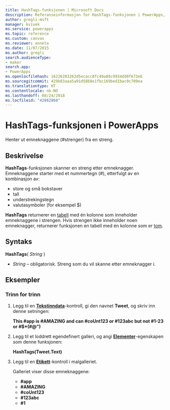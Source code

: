 ```yaml
---
title: HashTags-funksjonen | Microsoft Docs
description: Referanseinformasjon for HashTags-funksjonen i PowerApps, inkludert syntaks og eksempler
author: gregli-msft
manager: kvivek
ms.service: powerapps
ms.topic: reference
ms.custom: canvas
ms.reviewer: anneta
ms.date: 11/07/2015
ms.author: gregli
search.audienceType:
- maker
search.app:
- PowerApps
ms.openlocfilehash: 16226203262d5ecacc8fc49a88c9934dd0f673e6
ms.sourcegitcommit: 429b83aaa5a91d5868e1fbc169bed1bac0c709ea
ms.translationtype: HT
ms.contentlocale: nb-NO
ms.lasthandoff: 08/24/2018
ms.locfileid: "42862868"
---
```

# <a name="hashtags-function-in-powerapps"></a>HashTags-funksjonen i PowerApps
Henter ut emneknaggene (#strenger) fra en streng.

## <a name="description"></a>Beskrivelse
**HashTags**-funksjonen skanner en streng etter emneknagger. Emneknaggene starter med et nummertegn (#), etterfulgt av en kombinasjon av:

* store og små bokstaver
* tall
* understrekingstegn
* valutasymboler (for eksempel $)

**HashTags** returnerer en [tabell](../working-with-tables.md) med én kolonne som inneholder emneknaggene i strengen.  Hvis strengen ikke inneholder noen emneknagger, returnerer funksjonen en tabell med én kolonne som er [tom](function-isblank-isempty.md).

## <a name="syntax"></a>Syntaks
**HashTags**( *String* )

* *String* – obligatorisk.  Streng som du vil skanne etter emneknagger i.

## <a name="examples"></a>Eksempler
### <a name="step-by-step"></a>Trinn for trinn
1. Legg til en **[Tekstinndata](../controls/control-text-input.md)**-kontroll, gi den navnet **Tweet**, og skriv inn denne setningen:
   
    **This #app is #AMAZING and can #coUnt123 or #123abc but not #1-23 or #$\*(#\@")**
2. Legg til et loddrett egendefinert galleri, og angi **[Elementer](../controls/properties-core.md)**-egenskapen som denne funksjonen:
   
    **HashTags(Tweet.Text)**
3. Legg til en **[Etikett](../controls/control-text-box.md)**-kontroll i malgalleriet.
   
    Galleriet viser disse emneknaggene:
   
   * **\#app**
   * **\#AMAZING**
   * **\#coUnt123**
   * **\#123abc**
   * **\#1**

